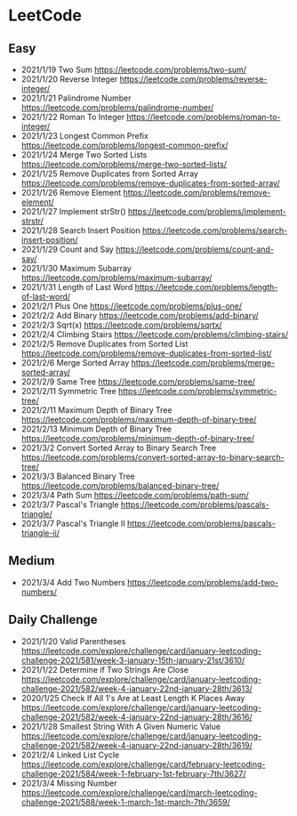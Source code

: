 # LeetCode
## Easy
* 2021/1/19 Two Sum https://leetcode.com/problems/two-sum/
* 2021/1/20 Reverse Integer https://leetcode.com/problems/reverse-integer/
* 2021/1/21 Palindrome Number https://leetcode.com/problems/palindrome-number/
* 2021/1/22 Roman To Integer https://leetcode.com/problems/roman-to-integer/
* 2021/1/23 Longest Common Prefix https://leetcode.com/problems/longest-common-prefix/
* 2021/1/24 Merge Two Sorted Lists https://leetcode.com/problems/merge-two-sorted-lists/
* 2021/1/25 Remove Duplicates from Sorted Array https://leetcode.com/problems/remove-duplicates-from-sorted-array/
* 2021/1/26 Remove Element https://leetcode.com/problems/remove-element/
* 2021/1/27 Implement strStr() https://leetcode.com/problems/implement-strstr/
* 2021/1/28 Search Insert Position https://leetcode.com/problems/search-insert-position/
* 2021/1/29 Count and Say https://leetcode.com/problems/count-and-say/
* 2021/1/30 Maximum Subarray https://leetcode.com/problems/maximum-subarray/
* 2021/1/31 Length of Last Word https://leetcode.com/problems/length-of-last-word/
* 2021/2/1 Plus One https://leetcode.com/problems/plus-one/
* 2021/2/2 Add Binary https://leetcode.com/problems/add-binary/
* 2021/2/3 Sqrt(x) https://leetcode.com/problems/sqrtx/
* 2021/2/4 Climbing Stairs https://leetcode.com/problems/climbing-stairs/
* 2021/2/5 Remove Duplicates from Sorted List https://leetcode.com/problems/remove-duplicates-from-sorted-list/
* 2021/2/6 Merge Sorted Array https://leetcode.com/problems/merge-sorted-array/
* 2021/2/9 Same Tree https://leetcode.com/problems/same-tree/
* 2021/2/11 Symmetric Tree https://leetcode.com/problems/symmetric-tree/
* 2021/2/11 Maximum Depth of Binary Tree https://leetcode.com/problems/maximum-depth-of-binary-tree/
* 2021/2/13 Minimum Depth of Binary Tree https://leetcode.com/problems/minimum-depth-of-binary-tree/
* 2021/3/2 Convert Sorted Array to Binary Search Tree https://leetcode.com/problems/convert-sorted-array-to-binary-search-tree/
* 2021/3/3 Balanced Binary Tree https://leetcode.com/problems/balanced-binary-tree/
* 2021/3/4 Path Sum https://leetcode.com/problems/path-sum/
* 2021/3/7 Pascal's Triangle https://leetcode.com/problems/pascals-triangle/
* 2021/3/7 Pascal's Triangle II https://leetcode.com/problems/pascals-triangle-ii/

## Medium
* 2021/3/4 Add Two Numbers https://leetcode.com/problems/add-two-numbers/

## Daily Challenge
* 2021/1/20 Valid Parentheses https://leetcode.com/explore/challenge/card/january-leetcoding-challenge-2021/581/week-3-january-15th-january-21st/3610/
* 2021/1/22 Determine if Two Strings Are Close https://leetcode.com/explore/challenge/card/january-leetcoding-challenge-2021/582/week-4-january-22nd-january-28th/3613/
* 2020/1/25 Check If All 1's Are at Least Length K Places Away https://leetcode.com/explore/challenge/card/january-leetcoding-challenge-2021/582/week-4-january-22nd-january-28th/3616/
* 2021/1/28 Smallest String With A Given Numeric Value https://leetcode.com/explore/challenge/card/january-leetcoding-challenge-2021/582/week-4-january-22nd-january-28th/3619/
* 2021/2/4 Linked List Cycle https://leetcode.com/explore/challenge/card/february-leetcoding-challenge-2021/584/week-1-february-1st-february-7th/3627/
* 2021/3/4 Missing Number https://leetcode.com/explore/challenge/card/march-leetcoding-challenge-2021/588/week-1-march-1st-march-7th/3659/
